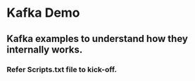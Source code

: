# Kafka Demo

## Kafka examples to understand how they internally works.

### Refer Scripts.txt file to kick-off.
